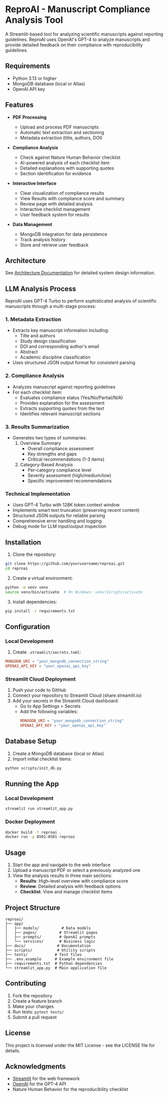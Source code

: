 # ReproAI - Manuscript Compliance Analysis Tool

A Streamlit-based tool for analyzing scientific manuscripts against reporting guidelines. ReproAI uses OpenAI's GPT-4 to analyze manuscripts and provide detailed feedback on their compliance with reproducibility guidelines.

## Requirements

- Python 3.13 or higher
- MongoDB database (local or Atlas)
- OpenAI API key

## Features

- **PDF Processing**
  - Upload and process PDF manuscripts
  - Automatic text extraction and sectioning
  - Metadata extraction (title, authors, DOI)

- **Compliance Analysis**
  - Check against Nature Human Behavior checklist
  - AI-powered analysis of each checklist item
  - Detailed explanations with supporting quotes
  - Section identification for evidence

- **Interactive Interface**
  - Clear visualization of compliance results
  - View Results with compliance score and summary
  - Review page with detailed analysis
  - Interactive checklist management
  - User feedback system for results

- **Data Management**
  - MongoDB integration for data persistence
  - Track analysis history
  - Store and retrieve user feedback

## Architecture

See [Architecture Documentation](docs/architecture.md) for detailed system design information.

## LLM Analysis Process

ReproAI uses GPT-4 Turbo to perform sophisticated analysis of scientific manuscripts through a multi-stage process:

### 1. Metadata Extraction
- Extracts key manuscript information including:
  - Title and authors
  - Study design classification
  - DOI and corresponding author's email
  - Abstract
  - Academic discipline classification
- Uses structured JSON output format for consistent parsing

### 2. Compliance Analysis
- Analyzes manuscript against reporting guidelines
- For each checklist item:
  - Evaluates compliance status (Yes/No/Partial/N/A)
  - Provides explanation for the assessment
  - Extracts supporting quotes from the text
  - Identifies relevant manuscript sections

### 3. Results Summarization
- Generates two types of summaries:
  1. Overview Summary
     - Overall compliance assessment
     - Key strengths and gaps
     - Critical recommendations (1-3 items)
  2. Category-Based Analysis
     - Per-category compliance level
     - Severity assessment (high/medium/low)
     - Specific improvement recommendations

### Technical Implementation
- Uses GPT-4 Turbo with 128K token context window
- Implements smart text truncation (preserving recent content)
- Structured JSON outputs for reliable parsing
- Comprehensive error handling and logging
- Debug mode for LLM input/output inspection

## Installation

1. Clone the repository:
```bash
git clone https://github.com/yourusername/reproai.git
cd reproai
```

2. Create a virtual environment:
```bash
python -m venv venv
source venv/bin/activate  # On Windows: venv\Scripts\activate
```

3. Install dependencies:
```bash
pip install -r requirements.txt
```

## Configuration

### Local Development

1. Create `.streamlit/secrets.toml`:
```toml
MONGODB_URI = "your_mongodb_connection_string"
OPENAI_API_KEY = "your_openai_api_key"
```

### Streamlit Cloud Deployment

1. Push your code to GitHub
2. Connect your repository to Streamlit Cloud (share.streamlit.io)
3. Add your secrets in the Streamlit Cloud dashboard:
   - Go to App Settings > Secrets
   - Add the following variables:
     ```toml
     MONGODB_URI = "your_mongodb_connection_string"
     OPENAI_API_KEY = "your_openai_api_key"
     ```

## Database Setup

1. Create a MongoDB database (local or Atlas)
2. Import initial checklist items:
```bash
python scripts/init_db.py
```

## Running the App

### Local Development
```bash
streamlit run streamlit_app.py
```

### Docker Deployment
```bash
docker build -t reproai .
docker run -p 8501:8501 reproai
```

## Usage

1. Start the app and navigate to the web interface
2. Upload a manuscript PDF or select a previously analyzed one
3. View the analysis results in three main sections:
   - **Results**: High-level overview with compliance score
   - **Review**: Detailed analysis with feedback options
   - **Checklist**: View and manage checklist items

## Project Structure

```
reproai/
├── app/
│   ├── models/          # Data models
│   ├── pages/          # Streamlit pages
│   ├── prompts/        # OpenAI prompts
│   └── services/       # Business logic
├── docs/              # Documentation
├── scripts/           # Utility scripts
├── tests/            # Test files
├── .env.example      # Example environment file
├── requirements.txt  # Python dependencies
└── streamlit_app.py  # Main application file
```

## Contributing

1. Fork the repository
2. Create a feature branch
3. Make your changes
4. Run tests: `pytest tests/`
5. Submit a pull request

## License

This project is licensed under the MIT License - see the LICENSE file for details.

## Acknowledgments

- [Streamlit](https://streamlit.io/) for the web framework
- [OpenAI](https://openai.com/) for the GPT-4 API
- Nature Human Behavior for the reproducibility checklist
